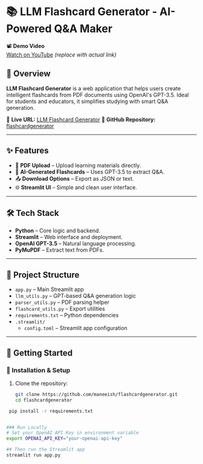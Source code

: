 # 📚 LLM Flashcard Generator - AI-Powered Q&A Maker

📽️ **Demo Video**  
[Watch on YouTube](https://your-demo-link.com) *(replace with actual link)*

## 🌟 Overview
**LLM Flashcard Generator** is a web application that helps users create intelligent flashcards from PDF documents using OpenAI's GPT-3.5. Ideal for students and educators, it simplifies studying with smart Q&A generation.

🔗 **Live URL:** [LLM Flashcard Generator](https://flashcardgenerator23.streamlit.app)
🔗 **GitHub Repository:** [flashcardgenerator](https://github.com/maneeish/flashcardgenerator/tree/main)

---

## ✨ Features
- 📄 **PDF Upload** – Upload learning materials directly.
- 🤖 **AI-Generated Flashcards** – Uses GPT-3.5 to extract Q&A.
- 📤 **Download Options** – Export as JSON or text.
- 🌐 **Streamlit UI** – Simple and clean user interface.

---

## 🛠️ Tech Stack
- **Python** – Core logic and backend.
- **Streamlit** – Web interface and deployment.
- **OpenAI GPT-3.5** – Natural language processing.
- **PyMuPDF** – Extract text from PDFs.

---

## 📂 Project Structure

- `app.py` – Main Streamlit app  
- `llm_utils.py` – GPT-based Q&A generation logic  
- `parser_utils.py` – PDF parsing helper  
- `flashcard_utils.py` – Export utilities  
- `requirements.txt` – Python dependencies  
- `.streamlit/`
  - `config.toml` – Streamlit app configuration

---

## 🚀 Getting Started
### 🔧 Installation & Setup
1. Clone the repository:
   ```bash
   git clone https://github.com/maneeish/flashcardgenerator.git
   cd flashcardgenerator
   
  ```bash
   pip install -r requirements.txt


### Run Locally
# Set your OpenAI API Key in environment variable
export OPENAI_API_KEY="your-openai-api-key"

## Then run the Streamlit app
streamlit run app.py


